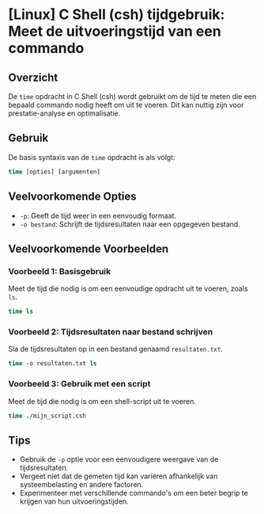 # [Linux] C Shell (csh) tijdgebruik: Meet de uitvoeringstijd van een commando

## Overzicht
De `time` opdracht in C Shell (csh) wordt gebruikt om de tijd te meten die een bepaald commando nodig heeft om uit te voeren. Dit kan nuttig zijn voor prestatie-analyse en optimalisatie.

## Gebruik
De basis syntaxis van de `time` opdracht is als volgt:

```csh
time [opties] [argumenten]
```

## Veelvoorkomende Opties
- `-p`: Geeft de tijd weer in een eenvoudig formaat.
- `-o bestand`: Schrijft de tijdsresultaten naar een opgegeven bestand.

## Veelvoorkomende Voorbeelden

### Voorbeeld 1: Basisgebruik
Meet de tijd die nodig is om een eenvoudige opdracht uit te voeren, zoals `ls`.

```csh
time ls
```

### Voorbeeld 2: Tijdsresultaten naar bestand schrijven
Sla de tijdsresultaten op in een bestand genaamd `resultaten.txt`.

```csh
time -o resultaten.txt ls
```

### Voorbeeld 3: Gebruik met een script
Meet de tijd die nodig is om een shell-script uit te voeren.

```csh
time ./mijn_script.csh
```

## Tips
- Gebruik de `-p` optie voor een eenvoudigere weergave van de tijdsresultaten.
- Vergeet niet dat de gemeten tijd kan variëren afhankelijk van systeembelasting en andere factoren.
- Experimenteer met verschillende commando's om een beter begrip te krijgen van hun uitvoeringstijden.